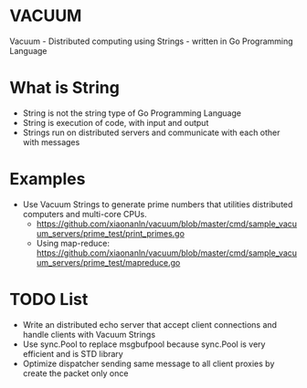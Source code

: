 # VACUUM
Vacuum - Distributed computing using Strings - written in Go Programming Language

# What is String
* String is not the string type of Go Programming Language
* String is execution of code, with input and output
* Strings run on distributed servers and communicate with each other with messages

# Examples
* Use Vacuum Strings to generate prime numbers that utilities distributed computers and multi-core CPUs.
  * https://github.com/xiaonanln/vacuum/blob/master/cmd/sample_vacuum_servers/prime_test/print_primes.go
  * Using map-reduce: https://github.com/xiaonanln/vacuum/blob/master/cmd/sample_vacuum_servers/prime_test/mapreduce.go

# TODO List
* Write an distributed echo server that accept client connections and handle clients with Vacuum Strings
* Use sync.Pool to replace msgbufpool because sync.Pool is very efficient and is STD library
* Optimize dispatcher sending same message to all client proxies by create the packet only once
